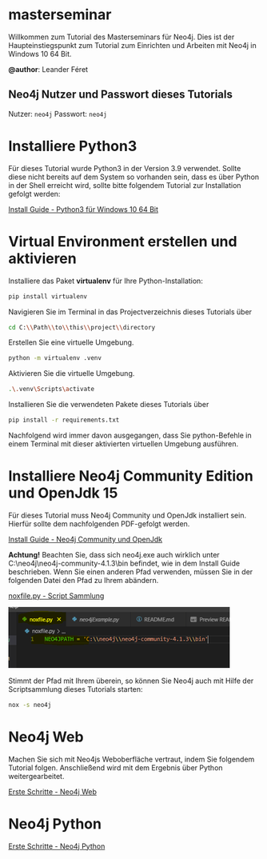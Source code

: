 # masterseminar

Willkommen zum Tutorial des Masterseminars für Neo4j. Dies
ist der Haupteinstiegspunkt zum Tutorial zum Einrichten und Arbeiten mit
Neo4j in Windows 10 64 Bit.

**@author**: Leander Féret

## Neo4j Nutzer und Passwort dieses Tutorials

Nutzer: ```neo4j```
Passwort: ```neo4j```

# Installiere Python3

Für dieses Tutorial wurde Python3 in der Version 3.9 verwendet. Sollte diese nicht bereits auf
dem System so vorhanden sein, dass es über Python in der Shell erreicht wird, sollte bitte folgendem Tutorial
zur Installation gefolgt werden:

[Install Guide - Python3 für Windows 10 64 Bit](tutorial/Installation-python3-win10b64.pdf)

# Virtual Environment erstellen und aktivieren

Installiere das Paket **virtualenv** für Ihre Python-Installation:

```bash
pip install virtualenv
```

Navigieren Sie im Terminal in das Projectverzeichnis dieses Tutorials über

```bash
cd C:\\Path\\to\\this\\project\\directory
```

Erstellen Sie eine virtuelle Umgebung.

```bash
python -m virtualenv .venv
```

Aktivieren Sie die virtuelle Umgebung.

```bash
.\.venv\Scripts\activate
```

Installieren Sie die verwendeten Pakete dieses Tutorials über

```bash
pip install -r requirements.txt
```

Nachfolgend wird immer davon ausgegangen, dass Sie python-Befehle in einem Terminal mit
dieser aktivierten virtuellen Umgebung ausführen.

# Installiere Neo4j Community Edition und OpenJdk 15

Für dieses Tutorial muss Neo4j Community und OpenJdk installiert sein. Hierfür sollte dem
nachfolgenden PDF-gefolgt werden.

[Install Guide - Neo4j Community und OpenJdk](tutorial/Installation-neo4j-communityServer-windows10.pdf)

**Achtung!** Beachten Sie, dass sich neo4j.exe auch wirklich unter C:\neo4j\neo4j-community-4.1.3\bin
befindet, wie in dem Install Guide beschrieben. Wenn Sie einen anderen Pfad verwenden, müssen Sie in der folgenden
Datei den Pfad zu Ihrem abändern.

[noxfile.py - Script Sammlung](noxfile.py)

![Neo4j - Path Änderung](./tutorial/images/noxfile_path.PNG)

Stimmt der Pfad mit Ihrem überein, so können Sie Neo4j auch mit Hilfe der Scriptsammlung dieses Tutorials starten:

```bash
nox -s neo4j
```

# Neo4j Web

Machen Sie sich mit Neo4js Weboberfläche vertraut, indem Sie folgendem Tutorial folgen.
Anschließend wird mit dem Ergebnis über Python weitergearbeitet.

[Erste Schritte - Neo4j Web](tutorial/Installation-neo4j-communityServer-windows10.pdf)

# Neo4j Python



[Erste Schritte - Neo4j Python](tutorial/Installation-neo4j-communityServer-windows10.pdf)


